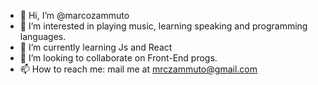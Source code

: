 - 👋 Hi, I’m @marcozammuto
- 👀 I’m interested in playing music, learning speaking and programming languages.
- 🌱 I’m currently learning Js and React
- 💞️ I’m looking to collaborate on Front-End progs.
- 📫 How to reach me: mail me at mrczammuto@gmail.com

<!---
marcozammuto/marcozammuto is a ✨ special ✨ repository because its `README.md` (this file) appears on your GitHub profile.
You can click the Preview link to take a look at your changes.
--->

